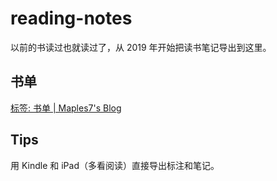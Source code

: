 # reading-notes

以前的书读过也就读过了，从 2019 年开始把读书笔记导出到这里。

## 书单

[标签: 书单 | Maples7's Blog](http://maples7.com/tags/书单/)

## Tips

用 Kindle 和 iPad（多看阅读）直接导出标注和笔记。
